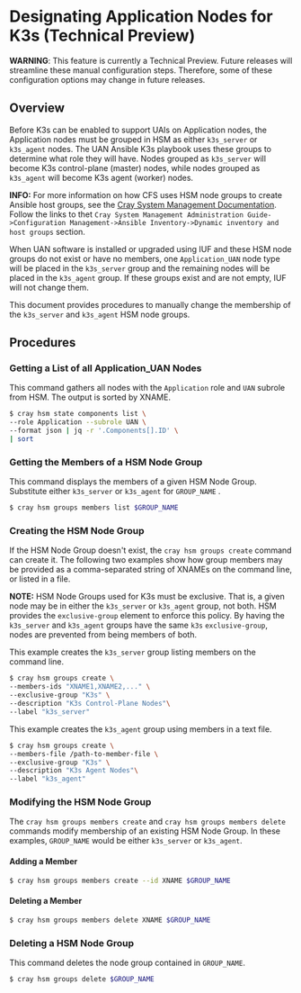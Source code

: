 # Designating Application Nodes for K3s (Technical Preview)

**WARNING**: This feature is currently a Technical Preview. Future releases will streamline these manual configuration steps. Therefore, some of these configuration options may change in future releases.

## Overview

Before K3s can be enabled to support UAIs on Application nodes, the Application nodes must be grouped in HSM as either `k3s_server` or `k3s_agent` nodes. The UAN Ansible K3s playbook uses these groups to determine what role they will have. Nodes grouped as `k3s_server` will become K3s control-plane (master) nodes, while nodes grouped as `k3s_agent` will become K3s agent (worker) nodes.

**INFO:** For more information on how CFS uses HSM node groups to create Ansible host groups, see the [Cray System Management Documentation](https://cray-hpe.github.io/docs-csm). Follow the links to thet `Cray System Management Administration Guide->Configuration Management->Ansible Inventory->Dynamic inventory and host groups` section.

When UAN software is installed or upgraded using IUF and these HSM node groups do not exist or have no members, one `Application_UAN` node type will be placed in the `k3s_server` group and the remaining nodes will be placed in the `k3s_agent` group.  If these groups exist and are not empty, IUF will not change them.

This document provides procedures to manually change the membership of the `k3s_server` and `k3s_agent` HSM node groups.

## Procedures

### Getting a List of all Application_UAN Nodes 

This command gathers all nodes with the `Application` role and `UAN` subrole from HSM. The output is sorted by XNAME.

```bash
$ cray hsm state components list \
--role Application --subrole UAN \
--format json | jq -r '.Components[].ID' \
| sort
   ```

### Getting the Members of a HSM Node Group

This command displays the members of a given HSM Node Group. Substitute either `k3s_server` or `k3s_agent` for `GROUP_NAME` .

```bash
$ cray hsm groups members list $GROUP_NAME
```

### Creating the HSM Node Group

If the HSM Node Group doesn't exist, the `cray hsm groups create` command can create it. The following two examples show how group members may be provided as a comma-separated string of XNAMEs on the command line, or listed in a file.

**NOTE:** HSM Node Groups used for K3s must be exclusive.  That is, a given node may be in either the `k3s_server` or `k3s_agent` group, not both. HSM provides the `exclusive-group` element to enforce this policy.  By having the `k3s_server` and `k3s_agent` groups have the same `k3s` `exclusive-group`, nodes are prevented from being members of both.

This example creates the `k3s_server` group listing members on the command line.

 ```bash
 $ cray hsm groups create \
 --members-ids "XNAME1,XNAME2,..." \
 --exclusive-group "K3s" \
 --description "K3s Control-Plane Nodes"\
 --label "k3s_server"
 ```

This example creates the `k3s_agent` group using members in a text file.

 ```bash
 $ cray hsm groups create \
 --members-file /path-to-member-file \
 --exclusive-group "K3s" \
 --description "K3s Agent Nodes"\
 --label "k3s_agent"
   ```

### Modifying the HSM Node Group

The `cray hsm groups members create` and `cray hsm groups members delete` commands modify membership of an existing HSM Node Group. In these examples, `GROUP_NAME` would be either `k3s_server` or `k3s_agent`.

#### Adding a Member

```bash
$ cray hsm groups members create --id XNAME $GROUP_NAME
```

#### Deleting a Member

```bash
$ cray hsm groups members delete XNAME $GROUP_NAME
```

### Deleting a HSM Node Group

This command deletes the node group contained in `GROUP_NAME`.

```bash
$ cray hsm groups delete $GROUP_NAME
```
